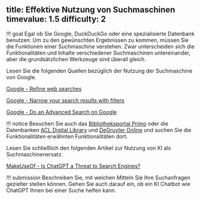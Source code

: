 title: Effektive Nutzung von Suchmaschinen
timevalue: 1.5
difficulty: 2
---
!!! goal
    Egal ob Sie Google, DuckDuckGo oder eine spezialisierte Datenbank benutzen: Um zu den 
    gewünschten Ergebnissen zu kommen, müssen Sie die Funktionen einer Suchmaschine verstehen.
    Zwar unterscheiden sich die Funktionalitäten und Inhalte verschiedener Suchmaschinen 
    untereinander, aber die grundsätzlichen Werkzeuge sind überall gleich.

Lesen Sie die folgenden Quellen bezüglich der Nutzung der Suchmaschine von Google.

[Google - Refine web searches](https://support.google.com/websearch/answer/2466433)

[Google - Narrow your search results with filters](https://support.google.com/websearch/answer/142143)

[Google - Do an Advanced Search on Google](https://support.google.com/websearch/answer/35890)

!!! notice
    Besuchen Sie auch das [Bibliotheksportal Primo](https://fu-berlin.primo.exlibrisgroup.com/) 
    oder die Datenbanken [ACL Digital Library](https://dl.acm.org/) und 
    [DeGruyter Online](https://www.degruyter.com/search/advanced) und suchen Sie die 
    Funktionalitäten erwähnten Funktionalitäten dort. 

<!-- Den letzten Part könnte man streichen oder anderweitig nutzen. Bin unentschlossen. 
Wichtig ist die Erkenntnis: ChatGPT ersetzt in nächster Zukunft keine Suchmaschine.-->

Lesen Sie schließlich den folgenden Artikel zur Nutzung von KI als Suchmaschinenersatz.

[MakeUseOf - Is ChatGPT a Threat to Search Engines?](https://www.makeuseof.com/is-chatgpt-search-engine-threat/)


!!! submission 
    Beschreiben Sie, mit welchen Mitteln Sie Ihre Suchanfragen gezielter stellen können.
    Gehen Sie auch darauf ein, ob ein KI Chatbot wie ChatGPT Ihnen bei einer Suche helfen kann.
    